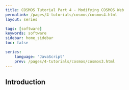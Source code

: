 ```yaml
---
title: COSMOS Tutorial Part 4 - Modifying COSMOS Web
permalink: /pages/4-tutorials/cosmos/cosmos4.html
layout: series

tags: [software]
keywords: software
sidebar: home_sidebar
toc: false

series:
    language: "JavaScript"
    prev: /pages/4-tutorials/cosmos/cosmos3.html
---
```



## Introduction
